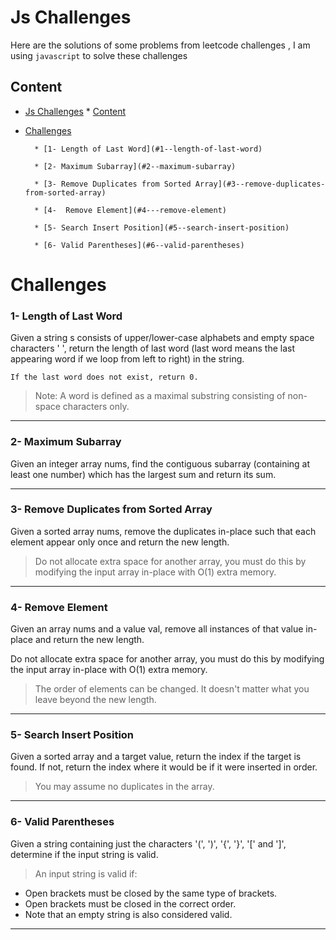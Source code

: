 # Js Challenges

Here are the solutions of some problems from leetcode challenges ,
I am using `javascript` to solve these challenges

## Content

* [Js Challenges](#js-challenges)
      * [Content](#content)
* [Challenges](#challenges)

        * [1- Length of Last Word](#1--length-of-last-word)

        * [2- Maximum Subarray](#2--maximum-subarray)

        * [3- Remove Duplicates from Sorted Array](#3--remove-duplicates-from-sorted-array)

        * [4-  Remove Element](#4---remove-element)

        * [5- Search Insert Position](#5--search-insert-position)

        * [6- Valid Parentheses](#6--valid-parentheses)


# Challenges

### 1- Length of Last Word
Given a string s consists of upper/lower-case alphabets and empty space characters ' ', return the length of last word (last word means the last appearing word if we loop from left to right) in the string.

`If the last word does not exist, return 0.`

>Note: A word is defined as a maximal substring consisting of non-space characters only.
___

###  2- Maximum Subarray
Given an integer array nums, find the contiguous subarray (containing at least one number) which has the largest sum and return its sum.
___
### 3- Remove Duplicates from Sorted Array

Given a sorted array nums, remove the duplicates in-place such that each element appear only once and return the new length.

>Do not allocate extra space for another array, you must do this by  modifying the input array in-place with O(1) extra memory.
___

### 4-  Remove Element

Given an array nums and a value val, remove all instances of that value in-place and return the new length.

Do not allocate extra space for another array, you must do this by modifying the input array in-place with O(1) extra memory.

>The order of elements can be changed. It doesn't matter what you leave beyond the new length.
___

### 5- Search Insert Position

Given a sorted array and a target value, return the index if the target is found. If not, return the index where it would be if it were inserted in order.

>You may assume no duplicates in the array.
___

### 6- Valid Parentheses

Given a string containing just the characters '(', ')', '{', '}', '[' and ']', determine if the input string is valid.

>An input string is valid if:

 - Open brackets must be closed by the same type of brackets.
 - Open brackets must be closed in the correct order.
 - Note that an empty string is also considered valid.
___